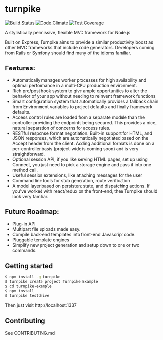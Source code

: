 # turnpike
[![Build Status](https://travis-ci.org/jay-depot/turnpike.png?branch=master)](https://travis-ci.org/jay-depot/turnpike)
[![Code Climate](https://codeclimate.com/github/jay-depot/turnpike.png)](https://codeclimate.com/github/jay-depot/turnpike)
[![Test Coverage](https://codeclimate.com/github/jay-depot/turnpike/badges/coverage.svg)](https://codeclimate.com/github/jay-depot/turnpike/coverage)

A stylistically permissive, flexible MVC framework for Node.js

Built on Express, Turnpike aims to provide a similar productivity boost as other MVC frameworks that include code generators. Developers coming from Rails or Symfony should find many of the idioms familiar.

## Features:
 - Automatically manages worker processes for high availability and optimal performance in a multi-CPU production environment.
 - Rich pre/post hook system to give ample opportunities to alter the behavior of your app without needing to reinvent framework functions
 - Smart configuration system that automatically provides a fallback chain from Environment variables to project defaults and finally framework defaults.
 - Access control rules are loaded from a separate module than the controller providing the endpoints being secured. This provides a nice, natural separation of concerns for access rules.
 - RESTful response format negotiation. Built-in support for HTML, and JSON responses, which are automatically negotiated based on the Accept header from the client. Adding additional formats is done on a per-controller basis (project-wide is coming soon) and is very straightforward.
 - Optional session API, if you like serving HTML pages, set up using Connect, you just need to pick a storage engine and pass it into one method call.
 - Useful session extensions, like attaching messages for the user
 - Command line tools for stub generation, route verification
 - A model layer based on persistent state, and dispatching actions. If you've worked with react/redux on the front-end, then Turnpike should look very familiar.

## Future Roadmap:
 - Plug-in API
 - Multipart file uploads made easy.
 - Compile back-end templates into front-end Javascript code.
 - Pluggable template engines
 - Simplify new project generation and setup down to one or two commands.

## Getting started
```bash
$ npm install -g turnpike
$ turnpike create project Turnpike Example
$ cd turnpike-example
$ npm install
$ turnpike testdrive
```
Then just visit http://localhost:1337

## Contributing
See CONTRIBUTING.md
